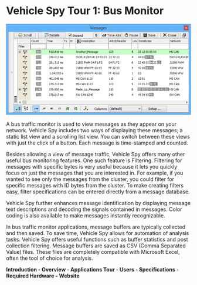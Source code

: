 # Vehicle Spy Tour 1: Bus Monitor

![Figure 1: Messages view](../../../.gitbook/assets/spytour1.gif)

A bus traffic monitor is used to view messages as they appear on your network. Vehicle Spy includes two ways of displaying these messages; a static list view and a scrolling list view. You can switch between these views with just the click of a button. Each message is time-stamped and counted.

Besides allowing a view of message traffic, Vehicle Spy offers many other useful bus monitoring features. One such feature is Filtering. Filtering for messages with specific bytes is very useful because it lets you quickly focus on just the messages that you are interested in. For example, if you wanted to see only the messages from the cluster, you could filter for specific messages with ID bytes from the cluster. To make creating filters easy, filter specifications can be entered directly from a message database.

Vehicle Spy further enhances message identification by displaying message text descriptions and decoding the signals contained in messages. Color coding is also available to make messages instantly recognizable.

In bus traffic monitor applications, message buffers are typically collected and then saved. To save time, Vehicle Spy allows for automation of analysis tasks. Vehicle Spy offers useful functions such as buffer statistics and post collection filtering. Message buffers are saved as CSV (Comma Separated Value) files. These files are completely compatible with Microsoft Excel, often the tool of choice for analysis.



**Introduction - Overview - Applications Tour - Users - Specifications - Required Hardware - Website**
